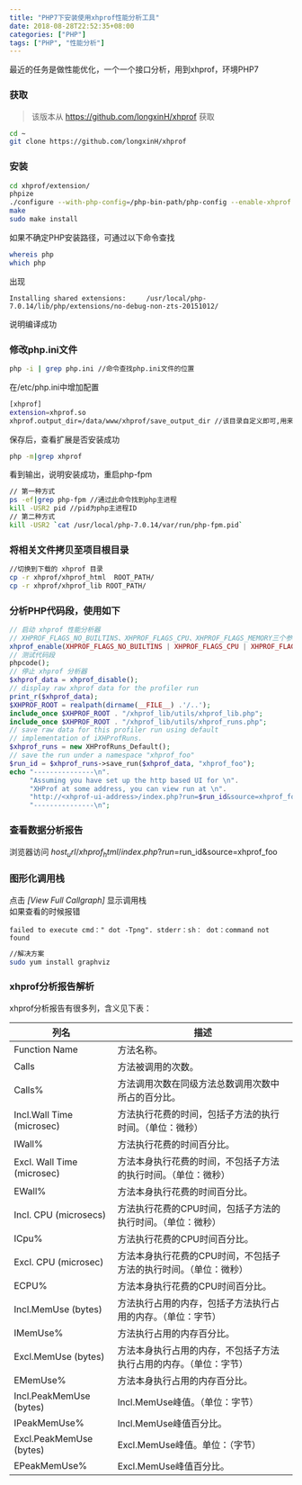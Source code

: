 ```yaml
---
title: "PHP7下安装使用xhprof性能分析工具"
date: 2018-08-28T22:52:35+08:00
categories: ["PHP"]
tags: ["PHP", "性能分析"]
---
```


最近的任务是做性能优化，一个一个接口分析，用到xhprof，环境PHP7

### 获取
> 该版本从 https://github.com/longxinH/xhprof 获取  
```bash
cd ~
git clone https://github.com/longxinH/xhprof
```

### 安装
```bash
cd xhprof/extension/
phpize
./configure --with-php-config=/php-bin-path/php-config --enable-xhprof
make
sudo make install
```
如果不确定PHP安装路径，可通过以下命令查找
```bash
whereis php
which php
```
出现
```
Installing shared extensions:     /usr/local/php-7.0.14/lib/php/extensions/no-debug-non-zts-20151012/
```
说明编译成功

### 修改php.ini文件
```bash
php -i | grep php.ini //命令查找php.ini文件的位置
```
在/etc/php.ini中增加配置
```bash
[xhprof]
extension=xhprof.so
xhprof.output_dir=/data/www/xhprof/save_output_dir //该目录自定义即可,用来保存xhprof生成的源文件
```
保存后，查看扩展是否安装成功
```bash
php -m|grep xhprof
```
看到输出，说明安装成功，重启php-fpm
```bash
// 第一种方式
ps -ef|grep php-fpm //通过此命令找到php主进程
kill -USR2 pid //pid为php主进程ID
// 第二种方式
kill -USR2 `cat /usr/local/php-7.0.14/var/run/php-fpm.pid`
```

### 将相关文件拷贝至项目根目录
```bash
//切换到下载的 xhprof 目录
cp -r xhprof/xhprof_html  ROOT_PATH/
cp -r xhprof/xhprof_lib ROOT_PATH/
```

### 分析PHP代码段，使用如下
```php
// 启动 xhprof 性能分析器
// XHPROF_FLAGS_NO_BUILTINS、XHPROF_FLAGS_CPU、XHPROF_FLAGS_MEMORY三个参数不加可能会报502
xhprof_enable(XHPROF_FLAGS_NO_BUILTINS | XHPROF_FLAGS_CPU | XHPROF_FLAGS_MEMORY);
// 测试代码段
phpcode();
// 停止 xhprof 分析器
$xhprof_data = xhprof_disable();
// display raw xhprof data for the profiler run
print_r($xhprof_data);
$XHPROF_ROOT = realpath(dirname(__FILE__) .'/..');
include_once $XHPROF_ROOT . "/xhprof_lib/utils/xhprof_lib.php";
include_once $XHPROF_ROOT . "/xhprof_lib/utils/xhprof_runs.php";
// save raw data for this profiler run using default
// implementation of iXHProfRuns.
$xhprof_runs = new XHProfRuns_Default();
// save the run under a namespace "xhprof_foo"
$run_id = $xhprof_runs->save_run($xhprof_data, "xhprof_foo");
echo "---------------\n".
     "Assuming you have set up the http based UI for \n".
     "XHProf at some address, you can view run at \n".
     "http://<xhprof-ui-address>/index.php?run=$run_id&source=xhprof_foo\n".
     "---------------\n";
```

### 查看数据分析报告
浏览器访问 $host_url/xhprof_html/index.php?run=$run_id&source=xhprof_foo

### 图形化调用栈
点击 *[View Full Callgraph]* 显示调用栈  
如果查看的时候报错
```
failed to execute cmd：" dot -Tpng". stderr：sh： dot：command not found
```
```bash
//解决方案
sudo yum install graphviz
```

### xhprof分析报告解析
xhprof分析报告有很多列，含义见下表：

列名|描述
---|---
Function Name|方法名称。
Calls|方法被调用的次数。
Calls%|方法调用次数在同级方法总数调用次数中所占的百分比。
Incl.Wall Time  (microsec)|方法执行花费的时间，包括子方法的执行时间。（单位：微秒）
IWall%|方法执行花费的时间百分比。
Excl. Wall Time  (microsec)|方法本身执行花费的时间，不包括子方法的执行时间。（单位：微秒）
EWall%|方法本身执行花费的时间百分比。
Incl. CPU  (microsecs)|方法执行花费的CPU时间，包括子方法的执行时间。（单位：微秒）
ICpu%|方法执行花费的CPU时间百分比。
Excl. CPU  (microsec)|方法本身执行花费的CPU时间，不包括子方法的执行时间。（单位：微秒）
ECPU%|方法本身执行花费的CPU时间百分比。
Incl.MemUse  (bytes)|方法执行占用的内存，包括子方法执行占用的内存。（单位：字节）
IMemUse%|方法执行占用的内存百分比。
Excl.MemUse  (bytes)|方法本身执行占用的内存，不包括子方法执行占用的内存。（单位：字节）
EMemUse%|方法本身执行占用的内存百分比。
Incl.PeakMemUse  (bytes)|Incl.MemUse峰值。（单位：字节）
IPeakMemUse%|Incl.MemUse峰值百分比。
Excl.PeakMemUse  (bytes)|Excl.MemUse峰值。单位：（字节）
EPeakMemUse%|Excl.MemUse峰值百分比。